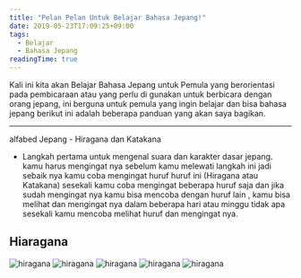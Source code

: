 ```yaml
---
title: "Pelan Pelan Untuk Belajar Bahasa Jepang!"
date: 2019-05-23T17:09:25+09:00
tags:
  - Belajar
  - Bahasa Jepang
readingTime: true
---
```

Kali ini kita akan Belajar Bahasa Jepang untuk Pemula yang berorientasi pada pembicaraan atau yang perlu di gunakan untuk berbicara dengan orang jepang, ini berguna untuk pemula yang ingin belajar dan bisa bahasa jepang berikut ini adalah beberapa panduan yang akan saya bagikan.
<!--more-->

---
alfabed Jepang - Hiragana dan Katakana 

- Langkah pertama untuk mengenal suara dan karakter dasar jepang.
  kamu harus mengingat nya sebelum kamu melewati langkah ini jadi sebaik nya kamu coba mengingat huruf huruf ini (Hiragana atau Katakana) sesekali kamu coba mengingat beberapa huruf saja dan jika sudah mengingat nya kamu bisa mencoba dengan huruf lain , kamu bisa melihat dan mengingat nya dalam beberapa hari atau minggu tidak apa sesekali kamu mencoba melihat huruf dan mengingat nya.
## Hiaragana

![hiragana](https://unicornfantasia.netlify.app/images/1-hiragana.jpg)
![hiragana](https://unicornfantasia.netlify.app/images/2-hiragana.jpg)
![hiragana](https://unicornfantasia.netlify.app/images/3-hiragana.jpg)
![hiragana](https://unicornfantasia.netlify.app/images/4-hiragana.jpg)
![hiragana](https://unicornfantasia.netlify.app/images/5-hiragana.jpg)
